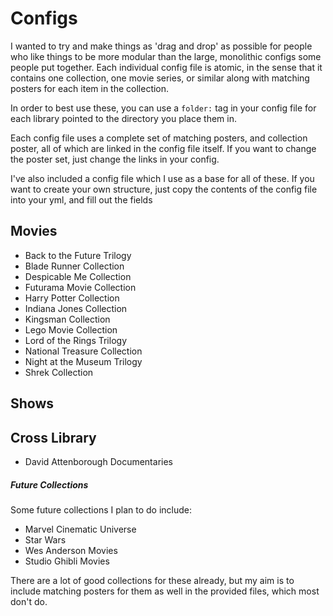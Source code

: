 # Configs
I wanted to try and make things as 'drag and drop' as possible for people who like things to be more modular than the large, monolithic configs some people put together. Each individual config file is atomic, in the sense that it contains one collection, one movie series, or similar along with matching posters for each item in the collection.

In order to best use these, you can use a `folder:` tag in your config file for each library pointed to the directory you place them in.

Each config file uses a complete set of matching posters, and collection poster, all of which are linked in the config file itself. If you want to change the poster set, just change the links in your config.

I've also included a config file which I use as a base for all of these. If you want to create your own structure, just copy the contents of the config file into your yml, and fill out the fields

## Movies
- Back to the Future Trilogy
- Blade Runner Collection
- Despicable Me Collection
- Futurama Movie Collection
- Harry Potter Collection
- Indiana Jones Collection
- Kingsman Collection
- Lego Movie Collection
- Lord of the Rings Trilogy
- National Treasure Collection
- Night at the Museum Trilogy
- Shrek Collection
  
## Shows

## Cross Library
- David Attenborough Documentaries

##### Future Collections
Some future collections I plan to do include:
- Marvel Cinematic Universe
- Star Wars
- Wes Anderson Movies
- Studio Ghibli Movies

There are a lot of good collections for these already, but my aim is to include matching posters for them as well in the provided files, which most don't do.